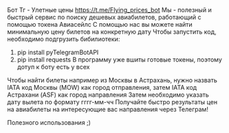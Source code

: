 Бот Тг - Улетные цены https://t.me/Flying_prices_bot
Мы - полезный и быстрый сервис по поиску дешевых авиабилетов, работающий с помощью токена Авиасейлс
С помощью нас вы можете найти минимальную цену билетов на конкретную дату 
Чтобы запустить код, необходимо подгрузить бибилиотеки:
1. pip install pyTelegramBotAPI
2. pip install requests
В программу уже вшиты готовые токены, поэтому дотуп к боту есть у всех

Чтобы найти билеты например из Москвы в Астрахань, нужно назвать IATA код Москвы (MOW) как город отправления, затем IATA код Астрахани (ASF) как город направления 
Затем необходимо указать дату вылета по формату гггг-мм-чч
Получайте быстро результаты цен на авиабилеты на интересующие вас направления через Телеграм!

Полезного использования ;)
